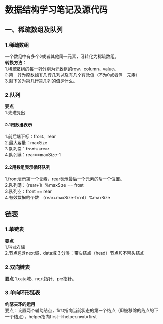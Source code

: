 # 数据结构学习笔记及源代码

## 一、稀疏数组及队列
### 1.稀疏数组
一个数组中有多个0或者其他同一元素，可转化为稀疏数组。  
**转换方法：**  
1.稀疏数组的每一列分别为元数组的row、column、value。  
2.第一行为原数组有几行几列以及有几个有效值（不为0或者同一元素）  
3.剩下的为第几行第几列的值是什么。  
### 2.队列
**要点**  
1.先进先出
#### 2.1用数组表示
1.前后端下标：front、rear  
2.最大容量：maxSize  
3.队列空：front==rear  
4.队列满：rear==maxSize-1  
#### 2.2用数组表示循环队列
1.front表示第一个元素，rear表示最后一个元素的后一个位置。  
2.队列满：（rear+1）%maxSize == front  
3.队列空：front == rear  
4.有效数据的个数：（rear+maxSize-front）%maxSize

## 链表
### 1.单链表
**要点**  
1.链式存储  
2.节点包含next域、data域
3.分类：带头结点（head）节点和不带头结点
### 2.双向链表
**要点**
1.data域、next指针、pre指针。
### 3.单向环形链表
**约瑟夫环的运用**  
要点：设置两个辅助结点，first指向当前状态的第一个结点（即被移除的结点的下一个结点），helper指向first-->helper.next=first
